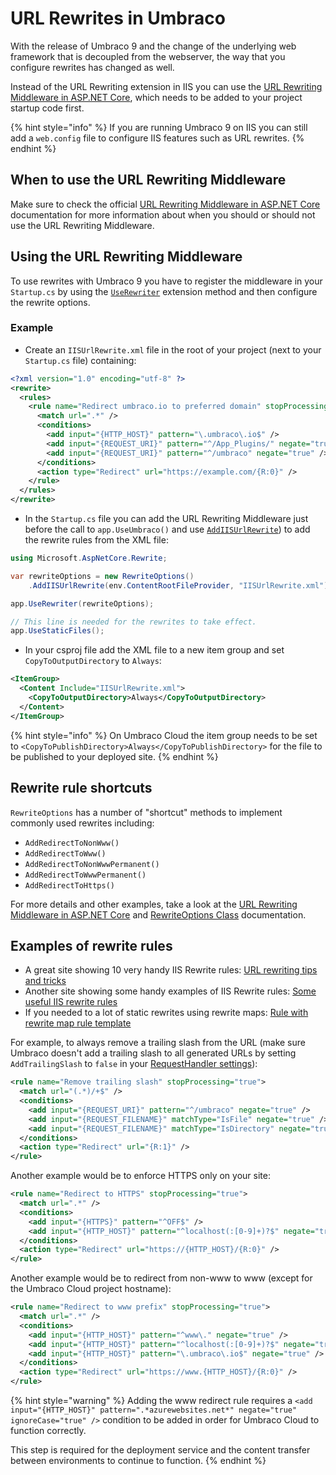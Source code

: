 # URL Rewrites in Umbraco

With the release of Umbraco 9 and the change of the underlying web framework that is decoupled from the webserver, the way that you configure rewrites has changed as well.

Instead of the URL Rewriting extension in IIS you can use the [URL Rewriting Middleware in ASP.NET Core](https://docs.microsoft.com/en-us/aspnet/core/fundamentals/url-rewriting?view=aspnetcore-5.0), which needs to be added to your project startup code first.

{% hint style="info" %}
If you are running Umbraco 9 on IIS you can still add a `web.config` file to configure IIS features such as URL rewrites.
{% endhint %}

## When to use the URL Rewriting Middleware

Make sure to check the official [URL Rewriting Middleware in ASP.NET Core](https://docs.microsoft.com/en-us/aspnet/core/fundamentals/url-rewriting?view=aspnetcore-5.0#when-to-use-url-rewriting-middleware) documentation for more information about when you should or should not use the URL Rewriting Middleware.

## Using the URL Rewriting Middleware

To use rewrites with Umbraco 9 you have to register the middleware in your `Startup.cs` by using the [`UseRewriter`](https://docs.microsoft.com/en-us/dotnet/api/microsoft.aspnetcore.builder.rewritebuilderextensions.userewriter?view=aspnetcore-5.0) extension method and then configure the rewrite options.

### Example

* Create an `IISUrlRewrite.xml` file in the root of your project (next to your `Startup.cs` file) containing:

```xml
<?xml version="1.0" encoding="utf-8" ?>
<rewrite>
  <rules>
    <rule name="Redirect umbraco.io to preferred domain" stopProcessing="true">
      <match url=".*" />
      <conditions>
        <add input="{HTTP_HOST}" pattern="\.umbraco\.io$" />
        <add input="{REQUEST_URI}" pattern="^/App_Plugins/" negate="true" />
        <add input="{REQUEST_URI}" pattern="^/umbraco" negate="true" />
      </conditions>
      <action type="Redirect" url="https://example.com/{R:0}" />
    </rule>
  </rules>
</rewrite>
```

* In the `Startup.cs` file you can add the URL Rewriting Middleware just before the call to `app.UseUmbraco()` and use [`AddIISUrlRewrite`](https://docs.microsoft.com/en-us/dotnet/api/microsoft.aspnetcore.rewrite.iisurlrewriteoptionsextensions.addiisurlrewrite?view=aspnetcore-5.0)) to add the rewrite rules from the XML file:

```csharp
using Microsoft.AspNetCore.Rewrite;

var rewriteOptions = new RewriteOptions()
    .AddIISUrlRewrite(env.ContentRootFileProvider, "IISUrlRewrite.xml");

app.UseRewriter(rewriteOptions);

// This line is needed for the rewrites to take effect.
app.UseStaticFiles();
```

* In your csproj file add the XML file to a new item group and set `CopyToOutputDirectory` to `Always`:

```xml
<ItemGroup>
  <Content Include="IISUrlRewrite.xml">
    <CopyToOutputDirectory>Always</CopyToOutputDirectory>
  </Content>
</ItemGroup>
```

{% hint style="info" %}
On Umbraco Cloud the item group needs to be set to `<CopyToPublishDirectory>Always</CopyToPublishDirectory>` for the file to be published to your deployed site.
{% endhint %}

## Rewrite rule shortcuts

`RewriteOptions` has a number of "shortcut" methods to implement commonly used rewrites including:

* `AddRedirectToNonWww()`
* `AddRedirectToWww()`
* `AddRedirectToNonWwwPermanent()`
* `AddRedirectToWwwPermanent()`
* `AddRedirectToHttps()`

For more details and other examples, take a look at the [URL Rewriting Middleware in ASP.NET Core](https://learn.microsoft.com/en-us/aspnet/core/fundamentals/url-rewriting) and [RewriteOptions Class](https://learn.microsoft.com/en-us/dotnet/api/microsoft.aspnetcore.rewrite.rewriteoptions) documentation.

## Examples of rewrite rules

* A great site showing 10 very handy IIS Rewrite rules: [URL rewriting tips and tricks](https://ruslany.net/2009/04/10-url-rewriting-tips-and-tricks/)
* Another site showing some handy examples of IIS Rewrite rules: [Some useful IIS rewrite rules](https://odetocode.com/blogs/scott/archive/2014/03/27/some-useful-iis-rewrite-rules.aspx)
* If you needed to a lot of static rewrites using rewrite maps: [Rule with rewrite map rule template](https://www.iis.net/learn/extensions/url-rewrite-module/rule-with-rewrite-map-rule-template)

For example, to always remove a trailing slash from the URL (make sure Umbraco doesn't add a trailing slash to all generated URLs by setting `AddTrailingSlash` to `false` in your [RequestHandler settings](../configuration/requesthandlersettings.md)):

```xml
<rule name="Remove trailing slash" stopProcessing="true">
  <match url="(.*)/+$" />
  <conditions>
    <add input="{REQUEST_URI}" pattern="^/umbraco" negate="true" />
    <add input="{REQUEST_FILENAME}" matchType="IsFile" negate="true" />
    <add input="{REQUEST_FILENAME}" matchType="IsDirectory" negate="true" />
  </conditions>
  <action type="Redirect" url="{R:1}" />
</rule>
```

Another example would be to enforce HTTPS only on your site:

```xml
<rule name="Redirect to HTTPS" stopProcessing="true">
  <match url=".*" />
  <conditions>
    <add input="{HTTPS}" pattern="^OFF$" />
    <add input="{HTTP_HOST}" pattern="^localhost(:[0-9]+)?$" negate="true" />
  </conditions>
  <action type="Redirect" url="https://{HTTP_HOST}/{R:0}" />
</rule>
```

Another example would be to redirect from non-www to www (except for the Umbraco Cloud project hostname):

```xml
<rule name="Redirect to www prefix" stopProcessing="true">
  <match url=".*" />
  <conditions>
    <add input="{HTTP_HOST}" pattern="^www\." negate="true" />
    <add input="{HTTP_HOST}" pattern="^localhost(:[0-9]+)?$" negate="true" />
    <add input="{HTTP_HOST}" pattern="\.umbraco\.io$" negate="true" />
  </conditions>
  <action type="Redirect" url="https://www.{HTTP_HOST}/{R:0}" />
</rule>
```

{% hint style="warning" %}
Adding the www redirect rule requires a `<add input="{HTTP_HOST}" pattern=".*azurewebsites.net*" negate="true" ignoreCase="true" />` condition to be added in order for Umbraco Cloud to function correctly.

This step is required for the deployment service and the content transfer between environments to continue to function.
{% endhint %}
